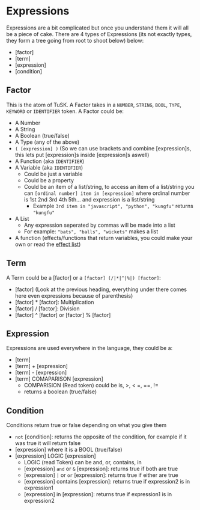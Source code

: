 # Expressions

Expressions are a bit complicated but once you understand them it will all be a piece of cake. There are 4 types of Expressions (its not exactly types, they form a tree going from root to shoot below) below:

- [factor]
- [term]
- [expression]
- [condition]

## Factor

This is the atom of TuSK. A Factor takes in a `NUMBER`, `STRING`, `BOOL`, `TYPE`, `KEYWORD` or `IDENTIFIER` token. A Factor could be:

- A Number
- A String
- A Boolean (true/false)
- A Type (any of the above)
- `( [expression] )` (So we can use brackets and combine [expression]s, this lets put [expression]s inside [expression]s aswell)
- A Function (aka `IDENTIFIER`)
- A Variable (aka `IDENTIFIER`)
  - Could be just a variable
  - Could be a property
  - Could be an item of a list/string, to access an item of a list/string you can `[ordinal number] item in [expression]` where ordinal number is 1st 2nd 3rd 4th 5th... and expression is a list/string
    - Example `3rd item in "javascript", "python", "kungfu"` returns `"kungfu"`
- A List 
  - Any expression seperated by commas will be made into a list
  - For example: `"bats", "balls", "wickets"` makes a list
- A function (effects/functions that return variables, you could make your own or read the [effect list](/docs/reference/effects))
  
## Term

A Term could be a [factor] or a `[factor] (/|*|^|%|) [factor]`:

- [factor] (Look at the previous heading, everything under there comes here even expressions because of parenthesis)
- [factor] * [factor]: Multiplication
- [factor] / [factor]: Division
- [factor] ^ [factor] or [factor] % [factor]
  
## Expression

Expressions are used everywhere in the language, they could be a:

- [term]
- [term] + [expression]
- [term] - [expression]
- [term] COMAPARISON [expression]
  - COMPARISION (Read token) could be is, >, < =, ==, !=
  - returns a boolean (true/false)

## Condition

Conditions return true or false depending on what you give them

- `not` [condition]: returns the opposite of the condition, for example if it was true it will return false
- [expression] where it is a BOOL (true/false)
- [expression] LOGIC [expression]
  - LOGIC (read Token) can be and, or, contains, in
  - [expression] `and` or `&` [expression]: returns true if both are true
  - [expression] `|` or `or` [expression]: returns true if either are true
  - [expression] contains [expression]: returns true if expression2 is in expression1
  - [expression] in [expression]: returns true if expression1 is in expression2
  